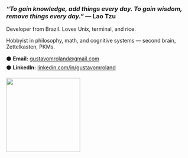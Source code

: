 ### **_“To gain knowledge, add things every day. To gain wisdom, remove things every day.”_** — Lao Tzu

<p>
<span>Developer from Brazil.</span>
<span>Loves Unix, terminal, and rice.</span>
</p>
<p><span>Hobbyist in philosophy, math, and cognitive systems — second brain, Zettelkasten, PKMs.</span></p>

⚫ **Email:** gustavomroland@gmail.com  
⚫ **LinkedIn:** [linkedin.com/in/gustavomroland](https://linkedin.com/in/gustavomroland)  

<img width="200px" src="https://media3.giphy.com/media/v1.Y2lkPTc5MGI3NjExbnFocW41N2ZvbXB0c2VpN3hqaTI1a216NG0zNDY5ZjFseXBnN2hzNSZlcD12MV9pbnRlcm5hbF9naWZfYnlfaWQmY3Q9cw/YYQ6sw8jt2HRxX4uVi/giphy.gif"></img>
